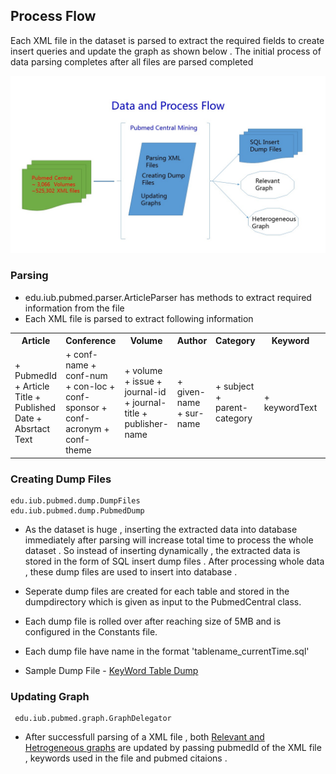 Process Flow
--------------
Each XML file in the dataset is parsed to extract the required fields to create insert queries and update the graph as shown below . The initial process of data parsing completes after all files are parsed completed

![alt tag](https://raw.githubusercontent.com/abhilashkoppula/PubmedCentral-Mining/master/docs/processflow.JPG)

### Parsing
+ edu.iub.pubmed.parser.ArticleParser has methods to extract required information from the file
+ Each XML file is parsed to extract following information 
<table>
<tr>
<th>Article</th>
<th>Conference</th>
<th>Volume</th>
<th>Author</th>
<th>Category</th>
<th>Keyword</th>
<th>Citations</th>
</tr>
<tr>
<td>
 + PubmedId
 + Article Title
 + Published Date
 + Absrtact Text
</td>
<td>
  + conf-name
  + conf-num
  + con-loc
  + conf-sponsor
  + conf-acronym
  + conf-theme
</td>
<td>
 + volume
 + issue
 + journal-id
 + journal-title
 + publisher-name
</td>
<td>
 + given-name
 + sur-name
</td>
<td>
 + subject
 + parent-category
</td>
<td>
 + keywordText
</td>
<td>
 + citedPubmedId
 + leftText
 + rightText
</td>
</tr>
</table>

### Creating Dump Files
    edu.iub.pubmed.dump.DumpFiles
    edu.iub.pubmed.dump.PubmedDump

+ As the dataset is huge , inserting the extracted data into database immediately after parsing will increase total time to process the whole dataset . So instead of inserting dynamically , the extracted data is stored in the form of SQL insert dump files . After processing whole data , these dump files are used to insert into database .

+ Seperate dump files are created for each table and  stored in the dumpdirectory which is given as input to the PubmedCentral class.

+ Each dump file is rolled over after reaching size of 5MB and is configured in the Constants file.

+ Each dump file have name in the format 'tablename_currentTime.sql'

+ Sample Dump File - [KeyWord Table Dump][DumpFile]

 [DumpFile]:https://github.com/abhilashkoppula/PubmedCentral-Mining/blob/master/docs/keyword_2014-4-11-02-36-651.sql


### Updating Graph
     edu.iub.pubmed.graph.GraphDelegator

+ After successfull parsing of a XML file , both [Relevant and Hetrogeneous graphs][graphs] are updated by passing pubmedId of the XML file , keywords used in the file and pubmed citaions .


[graphs]: https://github.com/abhilashkoppula/PubmedCentral-Mining/blob/master/docs/graph.md
